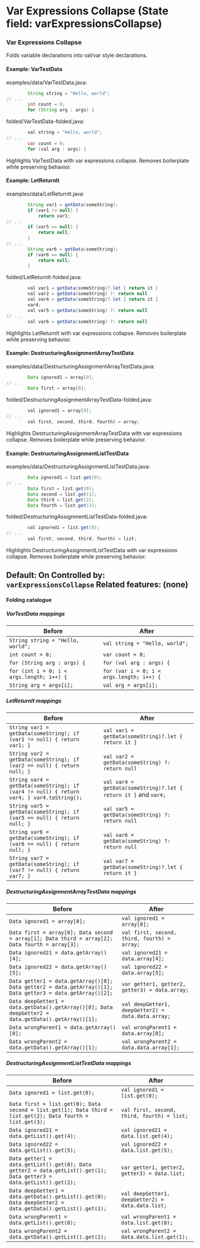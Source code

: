# Var Expressions Collapse (State field: varExpressionsCollapse)

### Var Expressions Collapse
Folds variable declarations into val/var style declarations.

#### Example: VarTestData

examples/data/VarTestData.java:
```java
        String string = "Hello, world";
// ...
        int count = 0;
        for (String arg : args) {
```

folded/VarTestData-folded.java:
```java
        val string = "Hello, world";
// ...
        var count = 0;
        for (val arg : args) {
```

Highlights VarTestData with var expressions collapse.
Removes boilerplate while preserving behavior.

#### Example: LetReturnIt

examples/data/LetReturnIt.java:
```java
        String var1 = getData(someString);
        if (var1 != null) {
            return var1;
// ...
        if (var5 == null) {
            return null;
        }
// ...
        String var6 = getData(someString);
        if (var6 == null) {
            return null;
        }
```

folded/LetReturnIt-folded.java:
```java
        val var1 = getData(someString)?.let { return it }
        val var2 = getData(someString) ?: return null
        val var4 = getData(someString)?.let { return it }
        var4;
        val var5 = getData(someString) ?: return null
// ...
        val var6 = getData(someString) ?: return null
```

Highlights LetReturnIt with var expressions collapse.
Removes boilerplate while preserving behavior.

#### Example: DestructuringAssignmentArrayTestData

examples/data/DestructuringAssignmentArrayTestData.java:
```java
        Data ignored1 = array[0];
// ...
        Data first = array[0];
```

folded/DestructuringAssignmentArrayTestData-folded.java:
```java
        val ignored1 = array[0];
// ...
        val first, second, third, fourth) = array;
```

Highlights DestructuringAssignmentArrayTestData with var expressions collapse.
Removes boilerplate while preserving behavior.

#### Example: DestructuringAssignmentListTestData

examples/data/DestructuringAssignmentListTestData.java:
```java
        Data ignored1 = list.get(0);
// ...
        Data first = list.get(0);
        Data second = list.get(1);
        Data third = list.get(2);
        Data fourth = list.get(3);
```

folded/DestructuringAssignmentListTestData-folded.java:
```java
        val ignored1 = list.get(0);
// ...
        val first, second, third, fourth) = list;
```

Highlights DestructuringAssignmentListTestData with var expressions collapse.
Removes boilerplate while preserving behavior.

Default: On
Controlled by: `varExpressionsCollapse`
Related features: (none)
---

#### Folding catalogue

##### VarTestData mappings
| Before | After |
| --- | --- |
| `String string = "Hello, world";` | `val string = "Hello, world";` |
| `int count = 0;` | `var count = 0;` |
| `for (String arg : args) {` | `for (val arg : args) {` |
| `for (int i = 0; i < args.length; i++) {` | `for (var i = 0; i < args.length; i++) {` |
| `String arg = args[i];` | `val arg = args[i];` |

##### LetReturnIt mappings
| Before | After |
| --- | --- |
| `String var1 = getData(someString); if (var1 != null) { return var1; }` | `val var1 = getData(someString)?.let { return it }` |
| `String var2 = getData(someString); if (var2 == null) { return null; }` | `val var2 = getData(someString) ?: return null` |
| `String var4 = getData(someString); if (var4 != null) { return var4; } var4.toString();` | `val var4 = getData(someString)?.let { return it }` and `var4;` |
| `String var5 = getData(someString); if (var5 == null) { return null; }` | `val var5 = getData(someString) ?: return null` |
| `String var6 = getData(someString); if (var6 == null) { return null; }` | `val var6 = getData(someString) ?: return null` |
| `String var7 = getData(someString); if (var7 != null) { return var7; }` | `val var7 = getData(someString)?.let { return it }` |

##### DestructuringAssignmentArrayTestData mappings
| Before | After |
| --- | --- |
| `Data ignored1 = array[0];` | `val ignored1 = array[0];` |
| `Data first = array[0]; Data second = array[1]; Data third = array[2]; Data fourth = array[3];` | `val first, second, third, fourth) = array;` |
| `Data ignored21 = data.getArray()[4];` | `val ignored21 = data.array[4];` |
| `Data ignored22 = data.getArray()[5];` | `val ignored22 = data.array[5];` |
| `Data getter1 = data.getArray()[0]; Data getter2 = data.getArray()[1]; Data getter3 = data.getArray()[2];` | `var getter1, getter2, getter3) = data.array;` |
| `Data deepGetter1 = data.getData().getArray()[0]; Data deepGetter2 = data.getData().getArray()[1];` | `val deepGetter1, deepGetter2) = data.data.array;` |
| `Data wrongParent1 = data.getArray()[0];` | `val wrongParent1 = data.array[0];` |
| `Data wrongParent2 = data.getData().getArray()[1];` | `val wrongParent2 = data.data.array[1];` |

##### DestructuringAssignmentListTestData mappings
| Before | After |
| --- | --- |
| `Data ignored1 = list.get(0);` | `val ignored1 = list.get(0);` |
| `Data first = list.get(0); Data second = list.get(1); Data third = list.get(2); Data fourth = list.get(3);` | `val first, second, third, fourth) = list;` |
| `Data ignored21 = data.getList().get(4);` | `val ignored21 = data.list.get(4);` |
| `Data ignored22 = data.getList().get(5);` | `val ignored22 = data.list.get(5);` |
| `Data getter1 = data.getList().get(0); Data getter2 = data.getList().get(1); Data getter3 = data.getList().get(2);` | `var getter1, getter2, getter3) = data.list;` |
| `Data deepGetter1 = data.getData().getList().get(0); Data deepGetter2 = data.getData().getList().get(1);` | `val deepGetter1, deepGetter2) = data.data.list;` |
| `Data wrongParent1 = data.getList().get(0);` | `val wrongParent1 = data.list.get(0);` |
| `Data wrongParent2 = data.getData().getList().get(1);` | `val wrongParent2 = data.data.list.get(1);` |
